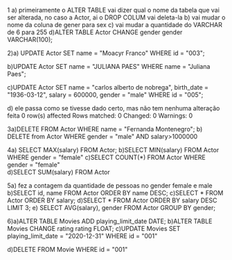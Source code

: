 1 a) primeiramente o ALTER TABLE vai dizer qual o nome da tabela que vai ser alterada, no caso a Actor, ai o DROP COLUM vai deleta-la
b) vai mudar o nome da coluna de gener para sex
c) vai mudar a quantidade do VARCHAR de 6 para 255
d)ALTER TABLE Actor CHANGE gender gender VARCHAR(100);

2)a)
UPDATE Actor
SET name = "Moacyr Franco"
WHERE id = "003";

b)UPDATE Actor
SET name = "JULIANA PAES"
WHERE name = "Juliana Paes";

c)UPDATE Actor
SET 
name = "carlos alberto de nobrega",
birth_date = "1936-03-12",
salary = 600000,
gender = "male"
WHERE id = "005";

d)
ele passa como se tivesse dado certo, mas não tem nenhuma alteração feita
0 row(s) affected Rows matched: 0  Changed: 0  Warnings: 0

3a)DELETE FROM Actor WHERE name = "Fernanda Montenegro";
b) DELETE from Actor WHERE gender = "male" AND salary>1000000

4a)    SELECT MAX(salary) FROM Actor;
b)SELECT MIN(salary) FROM Actor WHERE gender = "female"
c)SELECT COUNT(*) FROM Actor WHERE gender = "female"    
d)SELECT SUM(salary) FROM Actor

5a) fez a contagem da quantidade de pessoas no gender female e male
b)SELECT id, name FROM Actor ORDER BY name DESC;
c)SELECT * FROM Actor ORDER BY salary;
d)SELECT * FROM Actor ORDER BY salary DESC LIMIT 3;
e) SELECT AVG(salary), gender FROM Actor GROUP BY gender;

6)a)ALTER TABLE Movies ADD playing_limit_date DATE;
b)ALTER TABLE Movies CHANGE rating rating FLOAT;
c)UPDATE Movies
SET
	playing_limit_date = "2020-12-31"
WHERE id = "001"

d)DELETE FROM Movie WHERE id = "001"